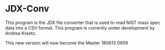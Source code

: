 # JDX-Conv
This program is the JDX file converter that is used to read NIST mass spec data into a CSV format. This program is currently under development by Andrea Kraetz. 
 
 
This new version will now become the Master 180613 0959
